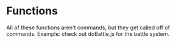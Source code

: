 <h1>Functions</h1>
<p>All of these functions aren't commands, but they get called off of commands. Example: check out doBattle.js for the battle system.</p>